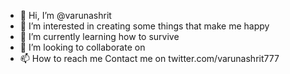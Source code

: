 - 👋 Hi, I’m @varunashrit
- 👀 I’m interested in creating some things that make me happy
- 🌱 I’m currently learning how to survive
- 💞️ I’m looking to collaborate on
- 📫 How to reach me
Contact me on twitter.com/varunashrit777

